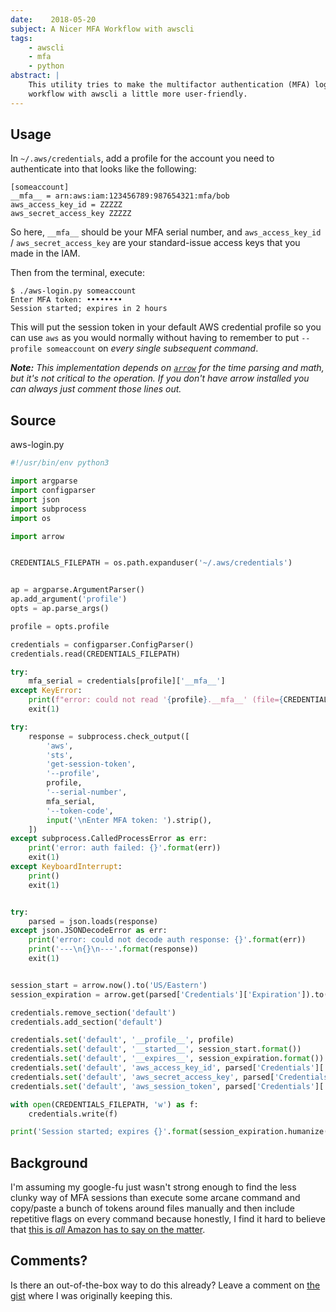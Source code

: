 ```yaml
---
date:    2018-05-20
subject: A Nicer MFA Workflow with awscli
tags:
    - awscli
    - mfa
    - python
abstract: |
    This utility tries to make the multifactor authentication (MFA) login
    workflow with awscli a little more user-friendly.
---
```


## Usage

In `~/.aws/credentials`, add a profile for the account you need to authenticate
into that looks like the following:

```
[someaccount]
__mfa__ = arn:aws:iam:123456789:987654321:mfa/bob
aws_access_key_id = ZZZZZ
aws_secret_access_key ZZZZZ
```

So here, `__mfa__` should be your MFA serial number, and
`aws_access_key_id` / `aws_secret_access_key` are your standard-issue access keys
that you made in the IAM.

Then from the terminal, execute:

```
$ ./aws-login.py someaccount
Enter MFA token: ••••••••
Session started; expires in 2 hours
```

This will put the session token in your default AWS credential profile so you
can use `aws` as you would normally without having to remember to put `--profile
someaccount` on _every single subsequent command_.

___Note:__ This implementation depends on [`arrow`](http://arrow.readthedocs.io/en/latest/)
for the time parsing and math, but it's not critical to the operation.  If you
don't have arrow installed you can always just comment those lines out._

## Source

<div class="codeblockname">aws-login.py</div>

```python
#!/usr/bin/env python3

import argparse
import configparser
import json
import subprocess
import os

import arrow


CREDENTIALS_FILEPATH = os.path.expanduser('~/.aws/credentials')


ap = argparse.ArgumentParser()
ap.add_argument('profile')
opts = ap.parse_args()

profile = opts.profile

credentials = configparser.ConfigParser()
credentials.read(CREDENTIALS_FILEPATH)

try:
    mfa_serial = credentials[profile]['__mfa__']
except KeyError:
    print(f"error: could not read '{profile}.__mfa__' (file={CREDENTIALS_FILEPATH})")
    exit(1)

try:
    response = subprocess.check_output([
        'aws',
        'sts',
        'get-session-token',
        '--profile',
        profile,
        '--serial-number',
        mfa_serial,
        '--token-code',
        input('\nEnter MFA token: ').strip(),
    ])
except subprocess.CalledProcessError as err:
    print('error: auth failed: {}'.format(err))
    exit(1)
except KeyboardInterrupt:
    print()
    exit(1)


try:
    parsed = json.loads(response)
except json.JSONDecodeError as err:
    print('error: could not decode auth response: {}'.format(err))
    print('---\n{}\n---'.format(response))
    exit(1)


session_start = arrow.now().to('US/Eastern')
session_expiration = arrow.get(parsed['Credentials']['Expiration']).to('US/Eastern')

credentials.remove_section('default')
credentials.add_section('default')

credentials.set('default', '__profile__', profile)
credentials.set('default', '__started__', session_start.format())
credentials.set('default', '__expires__', session_expiration.format())
credentials.set('default', 'aws_access_key_id', parsed['Credentials']['AccessKeyId'])
credentials.set('default', 'aws_secret_access_key', parsed['Credentials']['SecretAccessKey'])
credentials.set('default', 'aws_session_token', parsed['Credentials']['SessionToken'])

with open(CREDENTIALS_FILEPATH, 'w') as f:
    credentials.write(f)

print('Session started; expires {}'.format(session_expiration.humanize()))
```


## Background

I'm assuming my google-fu just wasn't strong enough to find the less clunky way
of MFA sessions than execute some arcane command and copy/paste a bunch of
tokens around files manually and then include repetitive flags on every command
because honestly, I find it hard to believe that [this is _all_ Amazon has to
say on the matter](https://aws.amazon.com/premiumsupport/knowledge-center/authenticate-mfa-cli/).


## Comments?

Is there an out-of-the-box way to do this already?  Leave a comment on [the
gist](https://gist.github.com/dbazile/87110f80de086726f50ac2ca0e75e409) where I
was originally keeping this.
